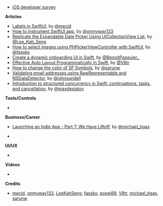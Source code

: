 - [iOS developer survey](https://iosdevweekly.typeform.com/to/u7UvzNZh)

**Articles**

* [Labels in SwiftUI](https://swiftwithmajid.com/2020/12/23/labels-in-swiftui/), by [@mecid](https://twitter.com/mecid)
* [How to instrument SwiftUI app](https://onmyway133.com/blog/how-to-instrument-swiftui-app/), by [@onmyway133](https://twitter.com/onmyway133)
* [Replicate the Expandable Date Picker Using UICollectionView List](https://swiftsenpai.com/development/expandable-date-picker-list/), by [@Lee_Kah_Seng](https://twitter.com/Lee_Kah_Seng)
* [How to select images using PHPickerViewController with SwiftUI](https://kristaps.me/blog/swiftui-select-image-with-phpickerviewcontroller/), by [@fassko](https://twitter.com/fassko)
* [Create a dynamic onboarding UI in Swift](https://benoitpasquier.com/dynamic-onboarding-ios-swift/), by [@BenoitPasquier_](https://twitter.com/benoitpasquier_)
* [Effective Auto Layout Programmatically in Swift](https://www.vadimbulavin.com/effective-auto-layout-programmatically-in-swift/), by [@V8tr](https://twitter.com/V8tr)
* [How to change the color of SF Symbols](https://sarunw.com/posts/how-to-change-color-of-sf-symbols/), by [@sarunw](https://twitter.com/sarunw)
* [Validating email addresses using RawRepresentable and NSDataDetector](https://www.swiftbysundell.com/articles/validating-email-addresses/), by [@johnsundell](https://twitter.com/johnsundell)
* [Introduction to structured concurrency in Swift: continuations, tasks, and cancellation](https://desiatov.com/swift-structured-concurrency-introduction/), by [@maxdesiatov](https://twitter.com/maxdesiatov)

**Tools/Controls**

* 

**Business/Career**
* [Launching an Indie App - Part 7: We Have Liftoff](https://heyimakeapps.com/blog/launching-an-indie-app-part-7-we-have-liftoff), by [@michael_tigas](https://twitter.com/michael_tigas)

* 

**UI/UX**

* 

**Videos**

* 

**Credits**

* [mecid](https://github.com/mecid), [onmyway133](https://github.com/onmyway133), [LeeKahSeng](https://github.com/LeeKahSeng), [fassko](https://github.com/fassko), [popei69](https://github.com/popei69), [V8tr](https://github.com/V8tr), [michael_tigas](https://github.com/teeeeeegz), [sarunw](https://github.com/sarunw)
